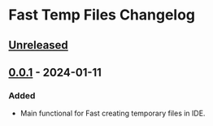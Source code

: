 <!-- Keep a Changelog guide -> https://keepachangelog.com -->

# Fast Temp Files Changelog

## [Unreleased]

## [0.0.1] - 2024-01-11

### Added

- Main functional for Fast creating temporary files in IDE.

[Unreleased]: https://github.com/stykalin/fast-temp-files/compare/v0.0.1...HEAD
[0.0.1]: https://github.com/stykalin/fast-temp-files/commits/v0.0.1
